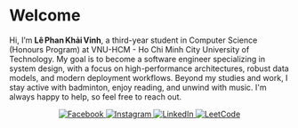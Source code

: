 # Welcome

Hi, I’m **Lê Phan Khải Vinh**, a third-year student in Computer Science (Honours Program) at VNU-HCM - Ho Chi Minh City University of Technology. My goal is to become a software engineer specializing in system design, with a focus on high-performance architectures, robust data models, and modern deployment workflows. Beyond my studies and work, I stay active with badminton, enjoy reading, and unwind with music. I'm always happy to help, so feel free to reach out.

<p align="center">
  <a href="https://www.facebook.com/hnivel.0205/" target="_blank">
    <img alt="Facebook" src="https://img.shields.io/badge/Facebook-1877F2?style=for-the-badge&logo=facebook&logoColor=white"/>
  </a>
  <a href="https://www.instagram.com/_.hnivel._" target="_blank">
    <img alt="Instagram" src="https://img.shields.io/badge/Instagram-E4405F?style=for-the-badge&logo=instagram&logoColor=white"/>
  </a>
  <a href="https://www.linkedin.com/in/lephankhaivinh/" target="_blank">
    <img alt="LinkedIn" src="https://img.shields.io/badge/LinkedIn-0077B5?style=for-the-badge&logo=linkedin&logoColor=white"/>
  </a>
  <a href="https://leetcode.com/u/Hnivel/" target="_blank">
    <img alt="LeetCode" src="https://img.shields.io/badge/LeetCode-FFA116?style=for-the-badge&logo=leetcode&logoColor=white"/>
  </a>
</p>
